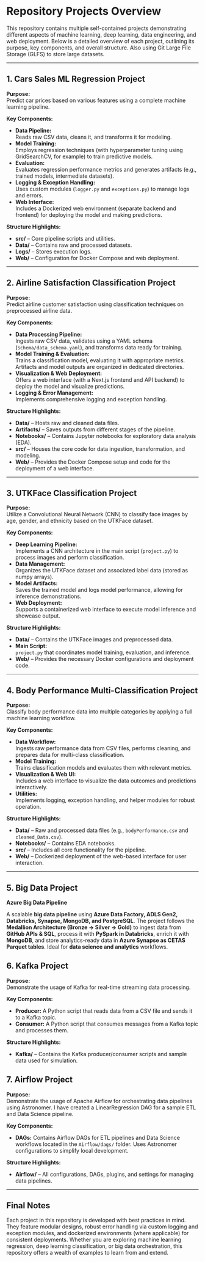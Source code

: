 # Repository Projects Overview

This repository contains multiple self-contained projects demonstrating different aspects of machine learning, deep learning, data engineering, and web deployment. Below is a detailed overview of each project, outlining its purpose, key components, and overall structure.
Also using Git Large File Storage (GLFS) to store large datasets.

---

## 1. Cars Sales ML Regression Project

**Purpose:**  
Predict car prices based on various features using a complete machine learning pipeline.

**Key Components:**

- **Data Pipeline:**  
  Reads raw CSV data, cleans it, and transforms it for modeling.
- **Model Training:**  
  Employs regression techniques (with hyperparameter tuning using GridSearchCV, for example) to train predictive models.
- **Evaluation:**  
  Evaluates regression performance metrics and generates artifacts (e.g., trained models, intermediate datasets).
- **Logging & Exception Handling:**  
  Uses custom modules (`logger.py` and `exceptions.py`) to manage logs and errors.
- **Web Interface:**  
  Includes a Dockerized web environment (separate backend and frontend) for deploying the model and making predictions.

**Structure Highlights:**

- **src/** – Core pipeline scripts and utilities.
- **Data/** – Contains raw and processed datasets.
- **Logs/** – Stores execution logs.
- **Web/** – Configuration for Docker Compose and web deployment.

---

## 2. Airline Satisfaction Classification Project

**Purpose:**  
Predict airline customer satisfaction using classification techniques on preprocessed airline data.

**Key Components:**

- **Data Processing Pipeline:**  
  Ingests raw CSV data, validates using a YAML schema (`Schema/data_schema.yaml`), and transforms data ready for training.
- **Model Training & Evaluation:**  
  Trains a classification model, evaluating it with appropriate metrics. Artifacts and model outputs are organized in dedicated directories.
- **Visualization & Web Deployment:**  
  Offers a web interface (with a Next.js frontend and API backend) to deploy the model and visualize predictions.
- **Logging & Error Management:**  
  Implements comprehensive logging and exception handling.

**Structure Highlights:**

- **Data/** – Hosts raw and cleaned data files.
- **Artifacts/** – Saves outputs from different stages of the pipeline.
- **Notebooks/** – Contains Jupyter notebooks for exploratory data analysis (EDA).
- **src/** – Houses the core code for data ingestion, transformation, and modeling.
- **Web/** – Provides the Docker Compose setup and code for the deployment of a web interface.

---

## 3. UTKFace Classification Project

**Purpose:**  
Utilize a Convolutional Neural Network (CNN) to classify face images by age, gender, and ethnicity based on the UTKFace dataset.

**Key Components:**

- **Deep Learning Pipeline:**  
  Implements a CNN architecture in the main script (`project.py`) to process images and perform classification.
- **Data Management:**  
  Organizes the UTKFace dataset and associated label data (stored as numpy arrays).
- **Model Artifacts:**  
  Saves the trained model and logs model performance, allowing for inference demonstrations.
- **Web Deployment:**  
  Supports a containerized web interface to execute model inference and showcase output.

**Structure Highlights:**

- **Data/** – Contains the UTKFace images and preprocessed data.
- **Main Script:**  
  `project.py` that coordinates model training, evaluation, and inference.
- **Web/** – Provides the necessary Docker configurations and deployment code.

---

## 4. Body Performance Multi-Classification Project

**Purpose:**  
Classify body performance data into multiple categories by applying a full machine learning workflow.

**Key Components:**

- **Data Workflow:**  
  Ingests raw performance data from CSV files, performs cleaning, and prepares data for multi-class classification.
- **Model Training:**  
  Trains classification models and evaluates them with relevant metrics.
- **Visualization & Web UI:**  
  Includes a web interface to visualize the data outcomes and predictions interactively.
- **Utilities:**  
  Implements logging, exception handling, and helper modules for robust operation.

**Structure Highlights:**

- **Data/** – Raw and processed data files (e.g., `bodyPerformance.csv` and `cleaned_Data.csv`).
- **Notebooks/** – Contains EDA notebooks.
- **src/** – Includes all core functionality for the pipeline.
- **Web/** – Dockerized deployment of the web-based interface for user interaction.

---

## 5. Big Data Project

**Azure Big Data Pipeline**

A scalable **big data pipeline** using **Azure Data Factory, ADLS Gen2, Databricks, Synapse, MongoDB, and PostgreSQL**. The project follows the **Medallion Architecture (Bronze → Silver → Gold)** to ingest data from **GitHub APIs & SQL**, process it with **PySpark in Databricks**, enrich it with **MongoDB**, and store analytics-ready data in **Azure Synapse as CETAS Parquet tables**. Ideal for **data science and analytics** workflows.

## 6. Kafka Project

**Purpose:**  
Demonstrate the usage of Kafka for real-time streaming data processing.

**Key Components:**

- **Producer:**
  A Python script that reads data from a CSV file and sends it to a Kafka topic.
- **Consumer:**
  A Python script that consumes messages from a Kafka topic and processes them.

**Structure Highlights:**

- **Kafka/** – Contains the Kafka producer/consumer scripts and sample data used for simulation.

## 7. Airflow Project

**Purpose:**  
Demonstrate the usage of Apache Airflow for orchestrating data pipelines using Astronomer. I have created a LinearRegression DAG for a sample ETL and Data Science pipeline.

**Key Components:**

- **DAGs:**
  Contains Airflow DAGs for ETL pipelines and Data Science workflows located in the `Airflow/dags/` folder. Uses Astronomer configurations to simplify local development.

**Structure Highlights:**

- **Airflow/** – All configurations, DAGs, plugins, and settings for managing data pipelines.

---

## Final Notes

Each project in this repository is developed with best practices in mind. They feature modular designs, robust error handling via custom logging and exception modules, and dockerized environments (where applicable) for consistent deployments. Whether you are exploring machine learning regression, deep learning classification, or big data orchestration, this repository offers a wealth of examples to learn from and extend.
